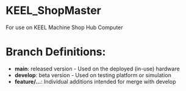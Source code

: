 # KEEL_ShopMaster
For use on KEEL Machine Shop Hub Computer

# Branch Definitions: 
 - **main**: released version - Used on the deployed (in-use) hardware
 - **develop**: beta version - Used on testing platform or simulation
 - **feature/...**: Individual additions intended for merge with develop
